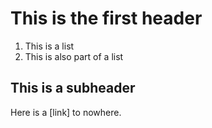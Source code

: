 # This is the first header
  1. This is a list
  2. This is also part of a list
 
 ## This is a subheader

Here is a [link] to nowhere. 
